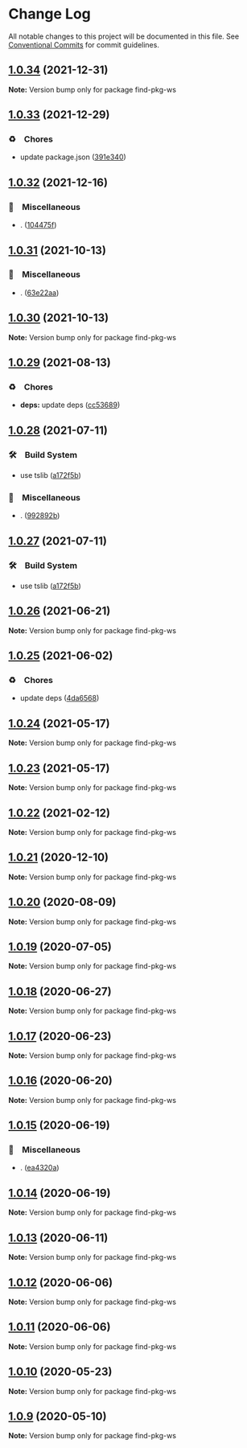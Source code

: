 # Change Log

All notable changes to this project will be documented in this file.
See [Conventional Commits](https://conventionalcommits.org) for commit guidelines.

## [1.0.34](https://github.com/bluelovers/ws-yarn-workspaces/compare/find-pkg-ws@1.0.33...find-pkg-ws@1.0.34) (2021-12-31)

**Note:** Version bump only for package find-pkg-ws





## [1.0.33](https://github.com/bluelovers/ws-yarn-workspaces/compare/find-pkg-ws@1.0.32...find-pkg-ws@1.0.33) (2021-12-29)


### ♻️　Chores

* update package.json ([391e340](https://github.com/bluelovers/ws-yarn-workspaces/commit/391e340b2d0f763f766d59ff15cf78f5a869c163))





## [1.0.32](https://github.com/bluelovers/find-pkg-ws/compare/find-pkg-ws@1.0.31...find-pkg-ws@1.0.32) (2021-12-16)


### 🔖　Miscellaneous

* . ([104475f](https://github.com/bluelovers/find-pkg-ws/commit/104475f2baa62e53dcc4cd6f3fb3a425cba1c88d))





## [1.0.31](https://github.com/bluelovers/find-pkg-ws/compare/find-pkg-ws@1.0.29...find-pkg-ws@1.0.31) (2021-10-13)


### 🔖　Miscellaneous

* . ([63e22aa](https://github.com/bluelovers/find-pkg-ws/commit/63e22aa01cf59659e0c5eeecb9b08aa17e83a9b2))





## [1.0.30](https://github.com/bluelovers/find-pkg-ws/compare/find-pkg-ws@1.0.29...find-pkg-ws@1.0.30) (2021-10-13)

**Note:** Version bump only for package find-pkg-ws





## [1.0.29](https://github.com/bluelovers/find-pkg-ws/compare/find-pkg-ws@1.0.28...find-pkg-ws@1.0.29) (2021-08-13)


### ♻️　Chores

* **deps:** update deps ([cc53689](https://github.com/bluelovers/find-pkg-ws/commit/cc53689dadd1334672807d4737c0e6400b15aba0))





## [1.0.28](https://github.com/bluelovers/find-pkg-ws/compare/find-pkg-ws@1.0.26...find-pkg-ws@1.0.28) (2021-07-11)


### 🛠　Build System

* use tslib ([a172f5b](https://github.com/bluelovers/find-pkg-ws/commit/a172f5b85b6b74256ebc8707435e0756adfd533a))


### 🔖　Miscellaneous

* . ([992892b](https://github.com/bluelovers/find-pkg-ws/commit/992892bbf110cad2a8ee559521fc64506700e228))





## [1.0.27](https://github.com/bluelovers/find-pkg-ws/compare/find-pkg-ws@1.0.26...find-pkg-ws@1.0.27) (2021-07-11)


### 🛠　Build System

* use tslib ([a172f5b](https://github.com/bluelovers/find-pkg-ws/commit/a172f5b85b6b74256ebc8707435e0756adfd533a))





## [1.0.26](https://github.com/bluelovers/find-pkg-ws/compare/find-pkg-ws@1.0.25...find-pkg-ws@1.0.26) (2021-06-21)

**Note:** Version bump only for package find-pkg-ws





## [1.0.25](https://github.com/bluelovers/find-pkg-ws/compare/find-pkg-ws@1.0.24...find-pkg-ws@1.0.25) (2021-06-02)


### ♻️　Chores

* update deps ([4da6568](https://github.com/bluelovers/find-pkg-ws/commit/4da65683a914d70a296533568d412df3f9a90e93))





## [1.0.24](https://github.com/bluelovers/find-pkg-ws/compare/find-pkg-ws@1.0.22...find-pkg-ws@1.0.24) (2021-05-17)

**Note:** Version bump only for package find-pkg-ws





## [1.0.23](https://github.com/bluelovers/find-pkg-ws/compare/find-pkg-ws@1.0.22...find-pkg-ws@1.0.23) (2021-05-17)

**Note:** Version bump only for package find-pkg-ws





## [1.0.22](https://github.com/bluelovers/find-pkg-ws/compare/find-pkg-ws@1.0.21...find-pkg-ws@1.0.22) (2021-02-12)

**Note:** Version bump only for package find-pkg-ws





## [1.0.21](https://github.com/bluelovers/find-pkg-ws/compare/find-pkg-ws@1.0.20...find-pkg-ws@1.0.21) (2020-12-10)

**Note:** Version bump only for package find-pkg-ws





## [1.0.20](https://github.com/bluelovers/find-pkg-ws/compare/find-pkg-ws@1.0.19...find-pkg-ws@1.0.20) (2020-08-09)

**Note:** Version bump only for package find-pkg-ws





## [1.0.19](https://github.com/bluelovers/find-pkg-ws/compare/find-pkg-ws@1.0.18...find-pkg-ws@1.0.19) (2020-07-05)

**Note:** Version bump only for package find-pkg-ws





## [1.0.18](https://github.com/bluelovers/find-pkg-ws/compare/find-pkg-ws@1.0.17...find-pkg-ws@1.0.18) (2020-06-27)

**Note:** Version bump only for package find-pkg-ws





## [1.0.17](https://github.com/bluelovers/find-pkg-ws/compare/find-pkg-ws@1.0.16...find-pkg-ws@1.0.17) (2020-06-23)

**Note:** Version bump only for package find-pkg-ws





## [1.0.16](https://github.com/bluelovers/find-pkg-ws/compare/find-pkg-ws@1.0.15...find-pkg-ws@1.0.16) (2020-06-20)

**Note:** Version bump only for package find-pkg-ws





## [1.0.15](https://github.com/bluelovers/find-pkg-ws/compare/find-pkg-ws@1.0.14...find-pkg-ws@1.0.15) (2020-06-19)


### 🔖　Miscellaneous

* . ([ea4320a](https://github.com/bluelovers/find-pkg-ws/commit/ea4320a8885ccaa448e343856818d08cfc2f1992))





## [1.0.14](https://github.com/bluelovers/find-pkg-ws/compare/find-pkg-ws@1.0.13...find-pkg-ws@1.0.14) (2020-06-19)

**Note:** Version bump only for package find-pkg-ws





## [1.0.13](https://github.com/bluelovers/find-pkg-ws/compare/find-pkg-ws@1.0.12...find-pkg-ws@1.0.13) (2020-06-11)

**Note:** Version bump only for package find-pkg-ws





## [1.0.12](https://github.com/bluelovers/find-pkg-ws/compare/find-pkg-ws@1.0.11...find-pkg-ws@1.0.12) (2020-06-06)

**Note:** Version bump only for package find-pkg-ws





## [1.0.11](https://github.com/bluelovers/find-pkg-ws/compare/find-pkg-ws@1.0.10...find-pkg-ws@1.0.11) (2020-06-06)

**Note:** Version bump only for package find-pkg-ws





## [1.0.10](https://github.com/bluelovers/find-pkg-ws/compare/find-pkg-ws@1.0.9...find-pkg-ws@1.0.10) (2020-05-23)

**Note:** Version bump only for package find-pkg-ws





## [1.0.9](https://github.com/bluelovers/find-pkg-ws/compare/find-pkg-ws@1.0.8...find-pkg-ws@1.0.9) (2020-05-10)

**Note:** Version bump only for package find-pkg-ws
